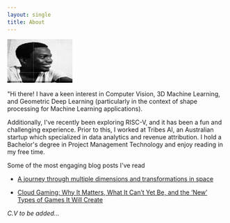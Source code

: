 ```yaml
---
layout: single
title: About
---
```


<img src="/me.jpeg" alt="My picture" width="150" height="100" />

"Hi there! I have a keen interest in Computer Vision, 3D Machine Learning, and Geometric Deep Learning (particularly in the context of shape processing for Machine Learning applications). 

Additionally, I've recently been exploring RISC-V, and it has been a fun and challenging experience. Prior to this, I worked at Tribes AI, an Australian startup which specialized in data analytics and revenue attribution. I hold a Bachelor's degree in Project Management Technology and enjoy reading in my free time.

Some of the most engaging blog posts I've read
- [A journey through multiple dimensions and transformations in space](https://medium.com/artists-and-machine-intelligence/a-journey-through-multiple-dimensions-and-transformations-in-space-the-final-frontier-d8435d81ca51#2cc8)

- [Cloud Gaming: Why It Matters, What It Can’t Yet Be, and the ‘New’ Types of Games It Will Create](https://www.matthewball.vc/all/cloudmiles)

*C.V to be added...*